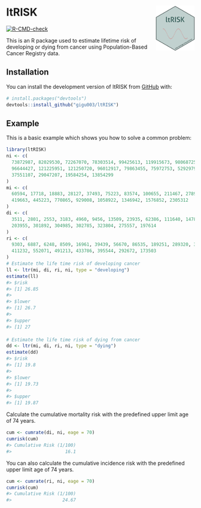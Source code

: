 
<!-- README.md is generated from README.Rmd. Please edit that file -->

# ltRISK <img src="man/figures/logo.png" align="right" height="120" />

<!-- badges: start -->

[![R-CMD-check](https://github.com/gigu003/ltRISK/actions/workflows/R-CMD-check.yaml/badge.svg)](https://github.com/gigu003/ltRISK/actions/workflows/R-CMD-check.yaml)
<!-- badges: end -->

This is an R package used to estimate lifetime risk of developing or
dying from cancer using Population-Based Cancer Registry data.

## Installation

You can install the development version of ltRISK from
[GitHub](https://github.com/) with:

``` r
# install.packages("devtools")
devtools::install_github("gigu003/ltRISK")
```

## Example

This is a basic example which shows you how to solve a common problem:

``` r
library(ltRISK)
ni <- c(
  73872987, 82029530, 72267070, 78303514, 99425613, 119915673, 98068725,
  96644427, 121225951, 121250720, 96012917, 79863455, 75972753, 52929797,
  37551107, 29047207, 19584254, 13854299
)
mi <- c(
  60594, 17718, 18883, 28127, 37493, 75223, 83574, 100655, 211467, 278913,
  419663, 445223, 770865, 929008, 1058922, 1346942, 1576852, 2305312
)
di <- c(
  3511, 2801, 2553, 3183, 4960, 9456, 13509, 23935, 62386, 111640, 147866,
  203955, 301892, 304985, 302785, 323804, 275557, 197614
)
ri <- c(
  9303, 6887, 6248, 8509, 16961, 39439, 56670, 86535, 189251, 289320, 344395,
  411232, 552071, 491213, 433786, 395544, 292672, 173503
)
# Estimate the life time risk of developing cancer
ll <- ltr(mi, di, ri, ni, type = "developing")
estimate(ll)
#> $risk
#> [1] 26.85
#> 
#> $lower
#> [1] 26.7
#> 
#> $upper
#> [1] 27

# Estimate the life time risk of dying from cancer
dd <- ltr(mi, di, ri, ni, type = "dying")
estimate(dd)
#> $risk
#> [1] 19.8
#> 
#> $lower
#> [1] 19.73
#> 
#> $upper
#> [1] 19.87
```

Calculate the cumulative mortality risk with the predefined upper limit
age of 74 years.

``` r
cum <- cumrate(di, ni, eage = 70)
cumrisk(cum)
#> Cumulative Risk (1/100) 
#>                    16.1
```

You can also calculate the cumulative incidence risk with the predefined
upper limit age of 74 years.

``` r
cum <- cumrate(ri, ni, eage = 70)
cumrisk(cum)
#> Cumulative Risk (1/100) 
#>                   24.67
```
